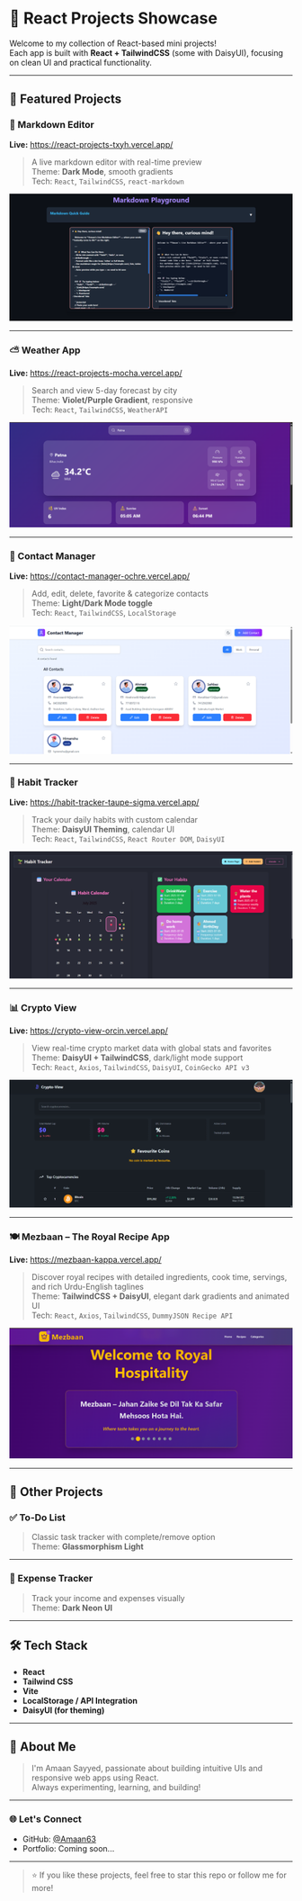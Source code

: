 # 🚀 React Projects Showcase

Welcome to my collection of React-based mini projects!  
Each app is built with **React + TailwindCSS** (some with DaisyUI), focusing on clean UI and practical functionality.

---

## 🌟 Featured Projects

### 📝 Markdown Editor

**Live:** <a href="https://react-projects-txyh.vercel.app/" target="_blank">https://react-projects-txyh.vercel.app/</a>

> A live markdown editor with real-time preview  
> Theme: **Dark Mode**, smooth gradients  
> Tech: `React`, `TailwindCSS`, `react-markdown`

![Markdown Editor](/Markdown-Editor/Output/Main.png)

---

### ⛅ Weather App

**Live:** <a href="https://react-projects-mocha.vercel.app/" target="_blank">https://react-projects-mocha.vercel.app/</a>

> Search and view 5-day forecast by city  
> Theme: **Violet/Purple Gradient**, responsive  
> Tech: `React`, `TailwindCSS`, `WeatherAPI`

![Weather App](/Weather-App/Output/Main.png)

---

### 📇 Contact Manager

**Live:** <a href="https://contact-manager-ochre.vercel.app/" target="_blank">https://contact-manager-ochre.vercel.app/</a>

> Add, edit, delete, favorite & categorize contacts  
> Theme: **Light/Dark Mode toggle**  
> Tech: `React`, `TailwindCSS`, `LocalStorage`

![Contact Manager](/Contact-Manager/Output/Main.png)

---

### 📆 Habit Tracker

**Live:** <a href="https://habit-tracker-taupe-sigma.vercel.app/" target="_blank">https://habit-tracker-taupe-sigma.vercel.app/</a>

> Track your daily habits with custom calendar  
> Theme: **DaisyUI Theming**, calendar UI  
> Tech: `React`, `TailwindCSS`, `React Router DOM`, `DaisyUI`

![Habit Tracker](/Habit-Tracker/Output/Main.png)

---

### 📊 Crypto View

**Live:** <a href="https://crypto-view-orcin.vercel.app/" target="_blank">https://crypto-view-orcin.vercel.app/</a>

> View real-time crypto market data with global stats and favorites  
> Theme: **DaisyUI + TailwindCSS**, dark/light mode support  
> Tech: `React`, `Axios`, `TailwindCSS`, `DaisyUI`, `CoinGecko API v3`

![Main](/Crypto-View/Output/Main.png)

---

### 🍽️ Mezbaan – The Royal Recipe App

**Live:** <a href="https://mezbaan-kappa.vercel.app/" target="_blank">https://mezbaan-kappa.vercel.app/</a>

> Discover royal recipes with detailed ingredients, cook time, servings, and rich Urdu-English taglines  
> Theme: **TailwindCSS + DaisyUI**, elegant dark gradients and animated UI  
> Tech: `React`, `Axios`, `TailwindCSS`, `DummyJSON Recipe API`

![Main](/Recepie-App/Output/Main.png)

---

## 🧩 Other Projects

### ✅ To-Do List

<!-- **Live:** <a href="#" target="_blank">_(Add your live link here)_</a>   -->

> Classic task tracker with complete/remove option  
> Theme: **Glassmorphism Light**

---

### 💸 Expense Tracker

<!-- **Live:** <a href="#" target="_blank">_(Add your live link here)_</a>   -->

> Track your income and expenses visually  
> Theme: **Dark Neon UI**

---

## 🛠️ Tech Stack

- **React**
- **Tailwind CSS**
- **Vite**
- **LocalStorage / API Integration**
- **DaisyUI (for theming)**

---

## 📌 About Me

> I'm Amaan Sayyed, passionate about building intuitive UIs and responsive web apps using React.  
> Always experimenting, learning, and building!

---

### 🌐 Let's Connect

- GitHub: <a href="https://github.com/Amaan63" target="_blank">@Amaan63</a>
- Portfolio: Coming soon...

---

> ⭐ If you like these projects, feel free to star this repo or follow me for more!
